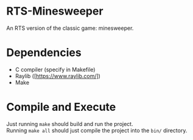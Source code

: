 # RTS-Minesweeper

An RTS version of the classic game: minesweeper.

# Dependencies

- C compiler (specify in Makefile)
- Raylib ([https://www.raylib.com/])
- Make

# Compile and Execute

Just running `make` should build and run the project.  
Running `make all` should just compile the project into the `bin/` directory.

